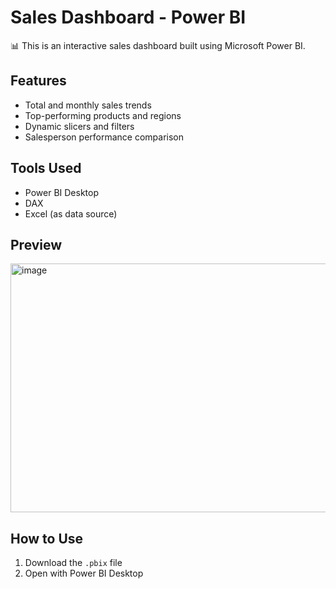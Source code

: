 # Sales Dashboard - Power BI

📊 This is an interactive sales dashboard built using Microsoft Power BI.

## Features
- Total and monthly sales trends
- Top-performing products and regions
- Dynamic slicers and filters
- Salesperson performance comparison

## Tools Used
- Power BI Desktop
- DAX
- Excel (as data source)

## Preview
<img width="628" height="398" alt="image" src="https://github.com/user-attachments/assets/c3a8388f-287b-48e5-ad25-2ff8b8d71ede" />

## How to Use
1. Download the `.pbix` file
2. Open with Power BI Desktop
